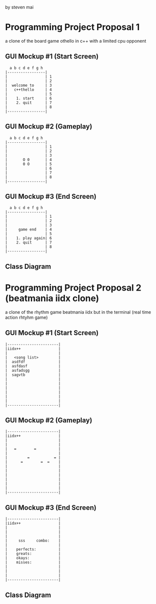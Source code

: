 by steven mai


# Programming Project Proposal 1
a clone of the board game othello in c++ with a limited cpu opponent

## GUI Mockup #1 (Start Screen)
```
  a b c d e f g h
|-----------------| 
|                 | 1
|                 | 2
|  welcome to     | 3
|   c++thello     | 4
|                 | 5
|    1. start     | 6
|    2. quit      | 7
|                 | 8
|-----------------|

```
## GUI Mockup #2 (Gameplay)
```
  a b c d e f g h
|-----------------| 
|                 | 1
|                 | 2
|                 | 3
|       O 0       | 4
|       0 O       | 5
|                 | 6
|                 | 7
|                 | 8
|-----------------|
```
## GUI Mockup #3 (End Screen)
```
  a b c d e f g h
|-----------------| 
|                 | 1
|                 | 2
|                 | 3
|     game end    | 4
|                 | 5
|    1. play again| 6
|    2. quit      | 7
|                 | 8
|-----------------|
```
## Class Diagram

# Programming Project Proposal 2 (beatmania iidx clone)
a clone of the rhythm game beatmania iidx but in the terminal
(real time action rhtyhm game)


## GUI Mockup #1 (Start Screen)
```
|-----------------------|
|iidx++                 |
|                       |
|   <song list>         |
|  asdfdf               |
|  asfdasf              |
|  asfadsgg             |
|  sagvtb               |
|                       |
|                       |
|                       |
|                       |
|                       |
|                       |
|-----------------------|
```
## GUI Mockup #2 (Gameplay)
```
|-----------------------|
|iidx++                 |
|                       |
|                       |
|   =        =          |
|                       |
|         =           = |
|      =        =  =    |
|                       |
|                       |
|                       |
|                       |
|                       |
|                       |
|-----------------------|
```
## GUI Mockup #3 (End Screen)
```
|-----------------------|
|iidx++                 |
|                       |
|                       |
|                       |
|     sss     combo:    |
|                       |
|    perfects:          |
|    greats:            |
|    okays:             |
|    misses:            |
|                       |
|                       |
|                       |
|-----------------------|
```
## Class Diagram
